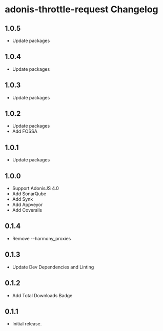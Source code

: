 # adonis-throttle-request Changelog

## 1.0.5
 - Update packages

## 1.0.4
 - Update packages

## 1.0.3
 - Update packages

## 1.0.2
 - Update packages
 - Add FOSSA

## 1.0.1
 - Update packages

## 1.0.0
 - Support AdonisJS 4.0
 - Add SonarQube
 - Add Synk
 - Add Appveyor
 - Add Coveralls

## 0.1.4
 - Remove --harmony_proxies

## 0.1.3
 - Update Dev Dependencies and Linting

## 0.1.2
 - Add Total Downloads Badge

## 0.1.1
 - Initial release.
